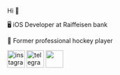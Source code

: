 Hi  👋

🖥 iOS Developer at Raiffeisen bank

🏒 Former professional hockey player




[<img src='https://cdn-icons-png.flaticon.com/512/174/174855.png' alt='instagram' height='40'>](https://www.instagram.com/danilkakakponotam/)  [<img 
src='https://upload.wikimedia.org/wikipedia/commons/5/5c/Telegram_Messenger.png' alt='telegram' height='40'>](https://t.me/KAKPONOTAM) [<img src='https://user-images.githubusercontent.com/77940475/133942037-666a9431-779e-4b96-88ba-609110e7b1b4.png' height='40'>](https://www.linkedin.com/in/kakponotam/)


